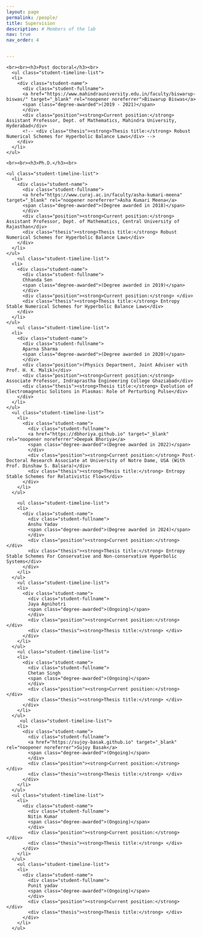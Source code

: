 ```yaml
---
layout: page
permalink: /people/
title: Supervision
description: # Members of the lab
nav: true
nav_order: 4


---
```


<div class="student">
    <!-- Teaching -->

    <br><br><h3>Post doctoral</h3><br>
      <ul class="student-timeline-list">
      <li>
        <div class="student-name">
          <div class="student-fullname">
          <a href="https://www.mahindrauniversity.edu.in/faculty/biswarup-biswas/" target="_blank" rel="noopener noreferrer">Biswarup Biswas</a>
          <span class="degree-awarded">(2019 - 2021)</span>
          </div>
          <div class="position"><strong>Current position:</strong>  Assistant Professor, Dept. of Mathematics, Mahindra University, Hyderabad</div>
          <!-- <div class="thesis"><strong>Thesis title:</strong> Robust Numerical Schemes for Hyperbolic Balance Laws</div> -->
        </div>
      </li>
    </ul>

    <br><br><h3>Ph.D.</h3><br>

    <ul class="student-timeline-list">
      <li>
        <div class="student-name">
          <div class="student-fullname">
          <a href="https://www.curaj.ac.in/faculty/asha-kumari-meena" target="_blank" rel="noopener noreferrer">Asha Kumari Meena</a>
          <span class="degree-awarded">(Degree awarded in 2018)</span>
          </div>
          <div class="position"><strong>Current position:</strong> Assistant Professor, Dept. of Mathematics, Central University of Rajasthan</div>
          <div class="thesis"><strong>Thesis title:</strong> Robust Numerical Schemes for Hyperbolic Balance Laws</div>
        </div>
      </li>
    </ul>
        <ul class="student-timeline-list">
      <li>
        <div class="student-name">
          <div class="student-fullname">
          Chhanda Sen
          <span class="degree-awarded">(Degree awarded in 2019)</span>
          </div>
          <div class="position"><strong>Current position:</strong> </div>
          <div class="thesis"><strong>Thesis title:</strong> Entropy Stable Numerical Schemes for Hyperbolic Balance Laws</div>
        </div>
      </li>
    </ul>
        <ul class="student-timeline-list">
      <li>
        <div class="student-name">
          <div class="student-fullname">
          Aparna Sharma
          <span class="degree-awarded">(Degree awarded in 2020)</span>
          </div>
          <div class="position">(Physics Department, Joint Adviser with Prof. H. K. Malik)</div>
          <div class="position"><strong>Current position:</strong> Associate Professor, Indraprastha Engineering College Ghaziabad</div>
          <div class="thesis"><strong>Thesis title:</strong> Evolution of Electromagnetic Solitons in Plasmas: Role of Perturbing Pulse</div>
        </div>
      </li>
    </ul>
      <ul class="student-timeline-list">
        <li>
          <div class="student-name">
            <div class="student-fullname">
            <a href="https://dbhoriya.github.io" target="_blank" rel="noopener noreferrer">Deepak Bhoriya</a>
            <span class="degree-awarded">(Degree awarded in 2022)</span>
            </div>
            <div class="position"><strong>Current position:</strong> Post-Doctoral Research Associate at University of Notre Dame, USA (With Prof. Dinshaw S. Balsara)</div>
            <div class="thesis"><strong>Thesis title:</strong> Entropy Stable Schemes for Relativistic Flows</div>
          </div>
        </li>
      </ul>

        <ul class="student-timeline-list">
        <li>
          <div class="student-name">
            <div class="student-fullname">
            Anshu Yadav
            <span class="degree-awarded">(Degree awarded in 2024)</span>
            </div>
            <div class="position"><strong>Current position:</strong> </div>
            <div class="thesis"><strong>Thesis title:</strong> Entropy Stable Schemes For Conservative and Non-conservative Hyperbolic Systems</div>
          </div>
        </li>
      </ul>
        <ul class="student-timeline-list">
        <li>
          <div class="student-name">
            <div class="student-fullname">
            Jaya Agnihotri
            <span class="degree-awarded">(Ongoing)</span>
            </div>
            <div class="position"><strong>Current position:</strong> </div>
            <div class="thesis"><strong>Thesis title:</strong> </div>
          </div>
        </li>
      </ul>
        <ul class="student-timeline-list">
        <li>
          <div class="student-name">
            <div class="student-fullname">
            Chetan Singh
            <span class="degree-awarded">(Ongoing)</span>
            </div>
            <div class="position"><strong>Current position:</strong> </div>
            <div class="thesis"><strong>Thesis title:</strong> </div>
          </div>
        </li>
      </ul>
         <ul class="student-timeline-list">
        <li>
          <div class="student-name">
            <div class="student-fullname">
            <a href="https://sujoy-basak.github.io" target="_blank" rel="noopener noreferrer">Sujoy Basak</a>
            <span class="degree-awarded">(Ongoing)</span>
            </div>
            <div class="position"><strong>Current position:</strong> </div>
            <div class="thesis"><strong>Thesis title:</strong> </div>
          </div>
        </li>
      </ul>
      <ul class="student-timeline-list">
        <li>
          <div class="student-name">
            <div class="student-fullname">
            Nitin Kumar
            <span class="degree-awarded">(Ongoing)</span>
            </div>
            <div class="position"><strong>Current position:</strong> </div>
            <div class="thesis"><strong>Thesis title:</strong> </div>
          </div>
        </li>
      </ul>
        <ul class="student-timeline-list">
        <li>
          <div class="student-name">
            <div class="student-fullname">
            Punit yadav
            <span class="degree-awarded">(Ongoing)</span>
            </div>
            <div class="position"><strong>Current position:</strong> </div>
            <div class="thesis"><strong>Thesis title:</strong> </div>
          </div>
        </li>
      </ul>

</div>
